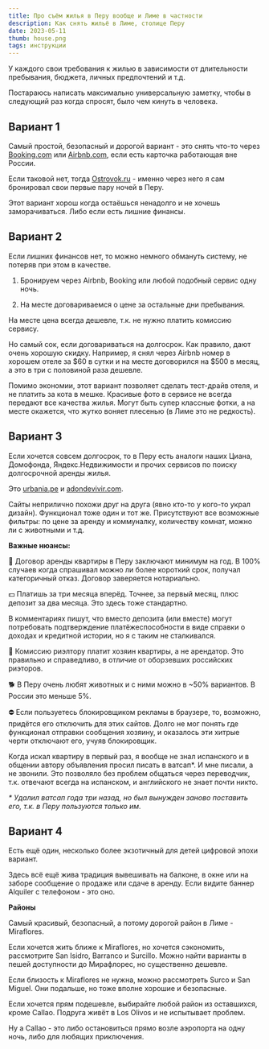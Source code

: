 ```yaml
---
title: Про съём жилья в Перу вообще и Лиме в частности
description: Как снять жильё в Лиме, столице Перу
date: 2023-05-11
thumb: house.png
tags: инструкции
---
```


У каждого свои требования к жилью в зависимости от длительности пребывания, бюджета, личных предпочтений и т.д.

Постараюсь написать максимально универсальную заметку, чтобы в следующий раз когда спросят, было чем кинуть в человека.

## Вариант 1

Самый простой, безопасный и дорогой вариант - это снять что-то через [Booking.com](https://booking.com) или [Airbnb.com](https://airbnb.com), если есть карточка работающая вне России.

Если таковой нет, тогда [Ostrovok.ru](https://ostrovok.ru/) - именно через него я сам бронировал свои первые пару ночей в Перу.

Этот вариант хорош когда остаёшься ненадолго и не хочешь заморачиваться. Либо если есть лишние финансы.

## Вариант 2

Если лишних финансов нет, то можно немного обмануть систему, не потеряв при этом в качестве.

1. Бронируем через Airbnb, Booking или любой подобный сервис одну ночь.

2. На месте договариваемся о цене за остальные дни пребывания.

На месте цена всегда дешевле, т.к. не нужно платить комиссию сервису.

Но самый сок, если договариваться на долгосрок. Как правило, дают очень хорошую скидку. Например, я снял через Airbnb номер в хорошем отеле за $60 в сутки и на месте договорился на $500 в месяц, а это в три с половиной раза дешевле.

Помимо экономии, этот вариант позволяет сделать тест-драйв отеля, и не платить за кота в мешке. Красивые фото в сервисе не всегда передают все качества жилья. Могут быть супер классные фотки, а на месте окажется, что жутко воняет плесенью (в Лиме это не редкость).

## Вариант 3

Если хочется совсем долгосрок, то в Перу есть аналоги наших Циана, Домофонда, Яндекс.Недвижимости и прочих сервисов по поиску долгосрочной аренды жилья.

Это [urbania.pe](https://urbania.pe) и [adondevivir.com](https://www.adondevivir.com).

Сайты неприлично похожи друг на друга (явно кто-то у кого-то украл дизайн). Функционал тоже один и тот же. Присутствуют все возможные фильтры: по цене за аренду и коммуналку, количеству комнат, можно ли с животными и т.д.

**Важные нюансы:**

📃 Договор аренды квартиры в Перу заключают минимум на год. В 100% случаев когда спрашивал можно ли более короткий срок, получал категоричный отказ. Договор заверяется нотариально.

💵 Платишь за три месяца вперёд. Точнее, за первый месяц, плюс депозит за два месяца. Это здесь тоже стандартно.

В комментариях пишут, что вместо депозита (или вместе) могут потребовать подтверждение платёжеспособности в виде справки о доходах и кредитной истории, но я с таким не сталкивался.

💼 Комиссию риэлтору платит хозяин квартиры, а не арендатор. Это правильно и справедливо, в отличие от оборзевших российских риэторов.

🐕 В Перу очень любят животных и с ними можно в ~50% вариантов. В России это меньше 5%.

⛔ Если пользуетесь блокировщиком рекламы в браузере, то, возможно, придётся его отключить для этих сайтов. Долго не мог понять где функционал отправки сообщения хозяину, и оказалось эти хитрые черти отключают его, учуяв блокировщик.

Когда искал квартиру в первый раз, я вообще не знал испанского и в общении автору объявления просил писать в ватсап*. И мне писали, а не звонили. Это позволяло без проблем общаться через переводчик, т.к. отвечают всегда на испанском, и английского не знает почти никто.

_* Удалил ватсап года три назад, но был вынужден заново поставить его, т.к. в Перу пользуются только им._

## Вариант 4

Есть ещё один, несколько более экзотичный для детей цифровой эпохи вариант.

Здесь всё ещё жива традиция вывешивать на балконе, в окне или на заборе сообщение о продаже или сдаче в аренду. Если видите баннер Alquiler с телефоном - это оно.

**Районы**

Самый красивый, безопасный, а потому дорогой район в Лиме - Miraflores.

Если хочется жить ближе к Miraflores, но хочется сэкономить, рассмотрите San Isidro, Barranco и Surcillo. Можно найти варианты в пешей доступности до Мирафлорес, но существенно дешевле.

Если близость к Miraflores не нужна, можно рассмотреть Surco и San Miguel. Они подальше, но тоже вполне хорошие и безопасные.

Если хочется прям подешевле, выбирайте любой район из оставшихся, кроме Callao. Подруга живёт в Los Olivos и не испытывает проблем.

Ну а Callao - это либо остановиться прямо возле аэропорта на одну ночь, либо для любящих приключения.